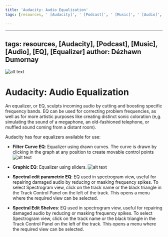 ```yaml
---
title: 'Audacity: Audio Equalization'
tags: [resources, ' [Audacity]', ' [Podcast]', ' [Music]', ' [Audio]', ' [EQ]', ' [Equalizer]']

---
```


---
tags: resources, [Audacity], [Podcast], [Music], [Audio], [EQ], [Equalizer]
author: Dézhawn Dumornay
---
![alt text](https://files.slack.com/files-pri/T0HTW3H0V-F03PLPZR3TN/screen_shot_2022-07-08_at_12.08.29_pm.png?pub_secret=d382e49c2b)

# Audacity: Audio Equalization

An equalizer, or EQ, sculpts incoming audio by cutting and boosting specific frequency bands. EQ can be used for correcting problem frequencies, as well as for more artistic purposes like creating distinct sonic coloration (e,g. simulating the sound of a megaphone, an old-fashioned telephone, or muffled sound coming from a distant room).

Audacity has four equalizers available for use:

- **Filter Curve EQ**: Equalizer using drawn curves. The curve is drawn by clicking in the graph at any position to create movable control points
![alt text](https://files.slack.com/files-pri/T0HTW3H0V-F03PBT8BWS2/screen_shot_2022-07-08_at_12.11.54_pm.png?pub_secret=f66585b420)

- **Graphic EQ**: Equalizer using sliders.
![alt text](https://files.slack.com/files-pri/T0HTW3H0V-F03PJE1ERB5/screen_shot_2022-07-08_at_12.12.52_pm.png?pub_secret=71e755bae7)

- **Spectral edit parametric EQ**: EQ used in spectrogram view, useful for repairing damaged audio by reducing or masking frequency spikes. To select Spectrogram view, click on the track name or the black triangle in the Track Control Panel on the left of the track. This opens a menu where the required view can be selected.

- **Spectral Edit Shelves**: EQ used in spectrogram view, useful for repairing damaged audio by reducing or masking frequency spikes. To select Spectrogram view, click on the track name or the black triangle in the Track Control Panel on the left of the track. This opens a menu where the required view can be selected. 

